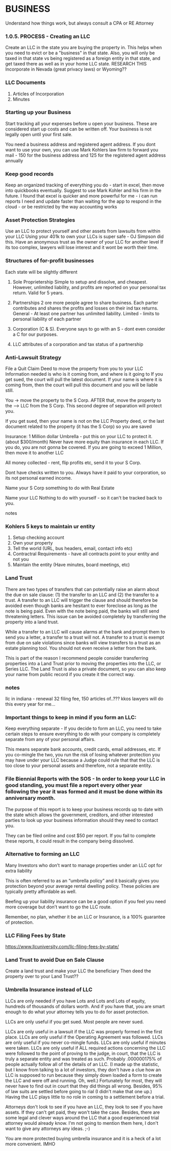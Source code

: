 # BUSINESS

Understand how things work, but always consult a CPA or RE Attorney

### 1.0.5. PROCESS - Creating an LLC

Create an LLC in the state you are buying the property in.
This helps when you need to evict or be a "business" in that state. Also, you will only be taxed in that state vs being registered as a foreign entity in that state, and get taxed there as well as in your home LLC state.
RESEARCH THIS
Incorporate in Nevada (great privacy laws) or Wyoming??

### LLC Documents

1. Articles of Incorporation
2. Minutes

### Starting up your Business

Start tracking all your expenses before u open your business. These are considered start up costs and can be written off. Your business is not legally open until your first sale.

You need a business address and registered agent address. If you dont want to use your own, you can use Mark Kohlers law firm to forward you mail - 150 for the business address and 125 for the registered agent address annually

### Keep good records

Keep an organized tracking of everything you do - start in excel, then move into quickbooks eventually. Suggest to use Mark Kohler and his firm in the future.
I found that excel is quicker and more powerful for me - i can run reports I need and update faster than waiting for the app to respond in the cloud - or be restricted by the way accounting works

### Asset Protection Strategies

Use an LLC to protect yourself and other assets from lawsuits from within your LLC
Using your 401k to own your LLCs is super safe - OJ Simpson did this.
Have an anonymous trust as the owner of your LLC for another level
If its too complex, lawyers will lose interest and it wont be worth their time.

### Structures of for-profit businesses

Each state will be slightly different

1. Sole Proprietership
   Simple to setup and dissolve, and cheapest. However, unlimited liability, and profits are reported on your personal tax return. Valid for 5 years.

2. Partnerships
   2 ore more people agree to share business. Each parter contributes and shares the profits and losses on their ind tax returns. General - At least one partner has unlimited liability. Limited - limits to personal liability of each partner

3. Corporation (C & S).
   Everyone says to go with an S - dont even consider a C for our purposes.

4. LLC
   attributes of a corporation and tax status of a partnership

### Anti-Lawsuit Strategy

File a Quit Claim Deed to move the property from you to your LLC
Information needed is who is it coming from, and where is it going to
If you get sued, the court will pull the latest document. If your name is where it is coming from, then the court will pull this document and you will be liable still.

You -> move the property to the S Corp. AFTER that, move the property to the --> LLC from the S Corp.
This second degree of separation will protect you.

If you get sued, then your name is not on the LLC Property deed, or the last document related to the property (it has the S Corp) so you are saved

Insurance:
1 Million dollar Umbrella - put this on your LLC to protect it. (about \$300/month) Never have more equity than insurance in each LLC. If you do, you are not gonna be covered. If you are going to exceed 1 Million, then move it to another LLC

All money collected - rent, flip profits etc, send it to your S Corp.

Dont have checks written to you. Always have it paid to your corporation, so its not personal earned income.

Name your S Corp something to do with Real Estate

Name your LLC Nothing to do with yourself - so it can't be tracked back to you.

notes

### Kohlers 5 keys to maintain ur entity

1. Setup checking account
2. Own your property
3. Tell the world (URL, bus headers, email, contact info etc)
4. Contractral Requirements - have all contracts point to your entity and not you
5. Maintain the entity (Have minutes, board meetings, etc)

### Land Trust

There are two types of transfers that can potentially raise an alarm about the due on sale clause: (1) the transfer to an LLC and (2) the transfer to a trust. A transfer to an LLC will trigger the clause and should therefore be avoided even though banks are hesitant to ever foreclose as long as the note is being paid. Even with the note being paid, the banks will still send threatening letters. This issue can be avoided completely by transferring the property into a land trust.

While a transfer to an LLC will cause alarms at the bank and prompt them to send you a letter, a transfer to a trust will not. A transfer to a trust is exempt from due on sale violations since banks will view transfers to a trust as an estate planning tool. You should not even receive a letter from the bank.

This is part of the reason I recommend people consider transferring properties into a Land Trust prior to moving the properties into the LLC, or Series LLC. The Land Trust is also a private document, so you can also keep your name from public record if you create it the correct way.

### notes

llc in indiana - renewal
32 filing fee, 150 articles of..???
kkos lawyers will do this every year for me…

### Important things to keep in mind if you form an LLC:

Keep everything separate - If you decide to form an LLC, you need to take certain steps to ensure everything to do with your company is completely separate from any of your personal affairs.

This means separate bank accounts, credit cards, email addresses, etc. If you co-mingle the two, you run the risk of losing whatever protection you may have under your LLC because a Judge could rule that that the LLC is too close to your personal assets and therefore, not a separate entity.

### File Biennial Reports with the SOS - In order to keep your LLC in good standing, you must file a report every other year following the year it was formed and it must be done within its anniversary month.

The purpose of this report is to keep your business records up to date with the state which allows the government, creditors, and other interested parties to look up your business information should they need to contact you.

They can be filed online and cost \$50 per report. If you fail to complete these reports, it could result in the company being dissolved.

### Alternative to forming an LLC

Many Investors who don’t want to manage properties under an LLC opt for extra liability

This is often referred to as an “umbrella policy” and it basically gives you protection beyond your average rental dwelling policy. These policies are typically pretty affordable as well.

Beefing up your liability insurance can be a good option if you feel you need more coverage but don’t want to go the LLC route.

Remember, no plan, whether it be an LLC or Insurance, is a 100% guarantee of protection.

### LLC Filing Fees by State

https://www.llcuniversity.com/llc-filing-fees-by-state/

### Land Trust to avoid Due on Sale Clause

Create a land trust and make your LLC the beneficiary
Then deed the property over to your Land Trust??

### Umbrella Insurance instead of LLC

LLCs are only needed if you have Lots and Lots and Lots of equity, hundreds of thousands of dollars worth. And if you have that, you are smart enough to do what your attorney tells you to do for asset protection.

LLCs are only useful if you get sued. Most people are never sued.

LLCs are only useful in a lawsuit if the LLC was properly formed in the first place. LLCs are only useful if the Operating Agreement was followed. LLCs are only useful if you never co-mingle funds. LLCs are only useful if minutes were taken. LLCs are only useful if ALL required actions concerning the LLC were followed to the point of proving to the judge, in court, that the LLC is truly a separate entity and was treated as such. Probably .000000175% of people actually follow all of the details of an LLC. (I made up the statistic, but I know from talking to a lot of investors, they don't have a clue how an LLC is supposed to run because they simply down loaded a form to create the LLC and were off and running. Oh, well.) Fortunately for most, they will never have to find out in court that they did things all wrong. Besides, 95% of law suits are settled before going to rial (I didn't make that one up.) Having the LLC plays little to no role in coming to a settlement before a trial.

Attorneys don't look to see if you have an LLC, they look to see if you have assets. If they can't get paid, they won't take the case. Besides, there are some legal and clever ways around the LLC that a good experienced trial attorney would already know. I'm not going to mention them here, I don't want to give any attorneys any ideas. ;-)

You are more protected buying umbrella insurance and it is a heck of a lot more convenient. IMHO

